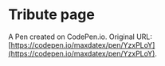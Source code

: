 # Tribute page

A Pen created on CodePen.io. Original URL: [https://codepen.io/maxdatex/pen/YzxPLoY](https://codepen.io/maxdatex/pen/YzxPLoY).



